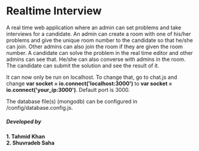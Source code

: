 # Realtime Interview
A real time web application where an admin can set problems and take interviews for a candidate. An admin can create a room with one of his/her problems and give the unique room number to the candidate so that he/she can join. Other admins can also join the room if they are given the room number. A candidate can solve the problem in the real time editor and other admins can see that. He/she can also converse with admins in the room. The candidate can submit the solution and see the result of it. <br>

It can now only be run on localhost. To change that, go to chat.js and change <b>var socket = io.connect('localhost:3000') </b> to <b> var socket = io.connect('your_ip:3000')</b>. Default port is 3000. <br>

The database file(s) (mongodb) can be configured in /config/database.config.js. <br>

<h5>Developed by </h5>
<b>1. Tahmid Khan </b> <br>
<b>2. Shuvradeb Saha </b>
